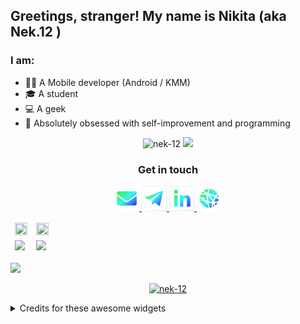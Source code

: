 ## Greetings, stranger! My name is Nikita (aka Nek.12 )

### I am:

- 🧑‍💻 A Mobile developer (Android / KMM)
- 🎓 A student
- 💻 A geek
- 🧠 Absolutely obsessed with self-improvement and programming

<p align="center">
 <a>
    <img src="https://komarev.com/ghpvc/?username=nek-12&label=Profile%20views&color=0e75b6&style=flat" alt="nek-12" />
  </a>
  <a href="https://wakatime.com/Nek_12">
    <img src="https://wakatime.com/badge/user/de537636-690a-4aea-9c18-0a1f62ff78a6.svg" />
  </a>
</p>

<h3 align="center">Get in touch</h3>

<p align="center" href="mailto:endernek@yandex.ru">
  <a href="mailto:endernek@yandex.ru" target="_blank">
    <img
      src="https://raw.githubusercontent.com/Nek-12/Nek-12/master/resources/icon_email.svg"
      alt="email contact icon"
      width="40"
      height="40"
    />
  </a>
  <a href="https://t.me/Nek_12" target="_blank">
    <img
      src="https://raw.githubusercontent.com/Nek-12/Nek-12/master/resources/icon_telegram_2.svg"
      alt="telegram contact icon "
      width="40"
      height="40"
    />
  </a>
  <a href="https://www.linkedin.com/in/nek12/" target="_blank">
    <img
      src="https://raw.githubusercontent.com/Nek-12/Nek-12/master/resources/icon_linkedin_2.svg"
      alt="linkedin contact icon"
      width="40"
      height="40"
    />
  </a>
  <a href="https://bit.ly/Nek-12" target="_blank">
    <img
      src="https://raw.githubusercontent.com/Nek-12/Nek-12/master/resources/icon_web.svg"
      alt="Web page"
      width="40"
      height="40"
    />
  </a>
</p>

<table style="width: 100%;">
  <tr style="border-style:hidden;" >
    <td>
      <img  style="width: 100%; height: 100%; "
        src="https://github-readme-stats.vercel.app/api/top-langs?username=nek-12&show_icons=true&locale=en&layout=compact&count_private=true&theme=tokyonight&exclude_repo=CW3SEM"
      />
    </td>
    <td>
      <img style="width: 100%; height: 100%;"
        src="https://github-readme-streak-stats.herokuapp.com/?user=nek-12&theme=tokyonight&border_radius=16" />
    </td>
  </tr>
  <tr style="border-style:hidden;">
    <td>
      <img
        src="https://github-readme-stats.vercel.app/api/wakatime?username=Nek_12&langs_count=6&layout=compact&theme=tokyonight"
      />
    </td>
    <td>
      <img
        src="https://github-readme-stats.vercel.app/api?username=nek-12&show_icons=true&locale=en&count_private=true&theme=tokyonight&hide_title=true"
      />
    </td>
  </tr>
</table>

![](https://activity-graph.herokuapp.com/graph?username=Nek-12&theme=github&hide_border=true&custom_title=Contribution%20Graph&bg_color=1A1B27)

<p align="center">
    <a href="https://github.com/ryo-ma/github-profile-trophy">
    <img src="https://github-profile-trophy.vercel.app/?username=nek-12&theme=tokyonight&no-frame=true" alt="nek-12"/>
    </a>
</p>

<details>
  <summary>Credits for these awesome widgets</summary>

- [The graph](https://github.com/ashutosh00710/github-readme-activity-graph)
- [Stats widgets](https://github.com/anuraghazra/github-readme-stats)

</details>
